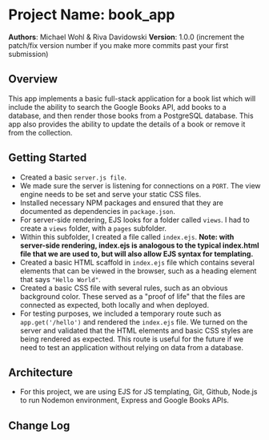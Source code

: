 # Project Name: book_app
**Authors**: Michael Wohl & Riva Davidowski
**Version**: 1.0.0 (increment the patch/fix version number if you make more commits past your first submission)

## Overview
This app implements a basic full-stack application for a book list which will include the ability to search the Google Books API, add books to a database, and then render those books from a PostgreSQL database. This app also provides the ability to update the details of a book or remove it from the collection.

## Getting Started
* Created a basic `server.js file`. 
* We made sure the server is listening for connections on a `PORT`. The view engine needs to be set and serve your static CSS files.
* Installed necessary NPM packages and ensured that they are documented as dependencies in  `package.json`.
* For server-side rendering, EJS looks for a folder called `views`. I had to create a `views` folder, with a `pages` subfolder. 
* Within this subfolder, I created a file called `index.ejs`. 
**Note: with server-side rendering, index.ejs is analogous to the typical index.html file that we are used to, but will also allow EJS syntax for templating.**
* Created a basic HTML scaffold in `index.ejs` file which contains several elements that can be viewed in the browser, such as a heading element that says `"Hello World"`. 
* Created a basic CSS file with several rules, such as an obvious background color. These served as a "proof of life" that the files are connected as expected, both locally and when deployed.
* For testing purposes, we included a temporary route such as `app.get('/hello')` and rendered the `index.ejs` file. We turned on the server and validated that the HTML elements and basic CSS styles are being rendered as expected. This route is useful for the future if we need to test an application without relying on data from a database.

## Architecture
* For this project, we are using EJS for JS templating, Git, Github, Node.js to run Nodemon environment, Express and Google Books APIs.

## Change Log
<!-- Use this area to document the iterative changes made to your application as each feature is successfully implemented. Use time stamps. Here's an examples:

01-01-2001 4:59pm - Application now has a fully-functional express server, with GET and POST routes for the book resource.

## Credits and Collaborations

----------------------------

# FEATURE 1: Scaffolding of files for set up and test route creatiion
**Scaffolding of HTML files and server-side rendering and implementation of a test route to validate that the HTML elements and basic CSS styles are being rendered as expected**

Estimate of time needed to complete: 2hrs

Start time: 4:00pmpm, 8/24/2020

Finish time: 5pm

Actual time needed to complete: 1hr

------
# FEATURE 2: Implementing a app.post route that allows user to search the Google Books API so that they can view the results their search

Estimate of time needed to complete: 1hrs

Start time: 5pm: 8/24/2020

Finish time: 6:08

Actual time needed to complete: 1hr8min

-----------------
# FEATURE 3: Creating constructor function and a route handler for a `POST` request to `/searches`. This route's callback will use Superagent to proxy a request to the Google Books API and return a list of ten books that match the search query.

Estimate of time needed to complete: 2hrs

Start time: 611pm 8/24/2020

Finish time: 

Actual time needed to complete: 
